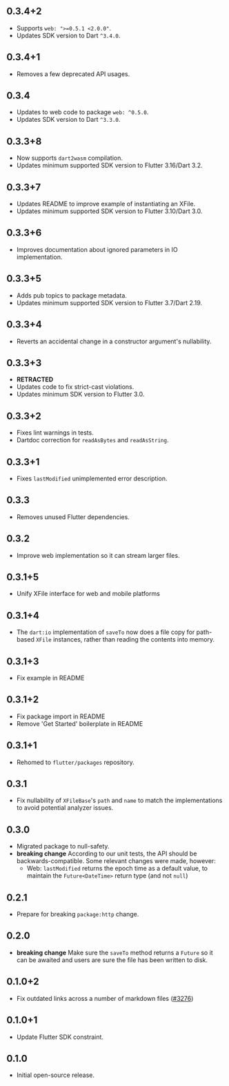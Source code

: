 ## 0.3.4+2

* Supports `web: ">=0.5.1 <2.0.0"`.
* Updates SDK version to Dart `^3.4.0`.

## 0.3.4+1

* Removes a few deprecated API usages.

## 0.3.4

* Updates to web code to package `web: ^0.5.0`.
* Updates SDK version to Dart `^3.3.0`.

## 0.3.3+8

* Now supports `dart2wasm` compilation.
* Updates minimum supported SDK version to Flutter 3.16/Dart 3.2.

## 0.3.3+7

* Updates README to improve example of instantiating an XFile.
* Updates minimum supported SDK version to Flutter 3.10/Dart 3.0.

## 0.3.3+6

* Improves documentation about ignored parameters in IO implementation.

## 0.3.3+5

* Adds pub topics to package metadata.
* Updates minimum supported SDK version to Flutter 3.7/Dart 2.19.

## 0.3.3+4

* Reverts an accidental change in a constructor argument's nullability.

## 0.3.3+3

* **RETRACTED**
* Updates code to fix strict-cast violations.
* Updates minimum SDK version to Flutter 3.0.

## 0.3.3+2

* Fixes lint warnings in tests.
* Dartdoc correction for `readAsBytes` and `readAsString`.

## 0.3.3+1

* Fixes `lastModified` unimplemented error description.

## 0.3.3

* Removes unused Flutter dependencies.

## 0.3.2

* Improve web implementation so it can stream larger files.

## 0.3.1+5

* Unify XFile interface for web and mobile platforms

## 0.3.1+4

* The `dart:io` implementation of `saveTo` now does a file copy for path-based
  `XFile` instances, rather than reading the contents into memory.

## 0.3.1+3

* Fix example in README

## 0.3.1+2

* Fix package import in README
* Remove 'Get Started' boilerplate in README

## 0.3.1+1

* Rehomed to `flutter/packages` repository.

## 0.3.1

* Fix nullability of `XFileBase`'s `path` and `name` to match the
  implementations to avoid potential analyzer issues.

## 0.3.0

* Migrated package to null-safety.
* **breaking change** According to our unit tests, the API should be backwards-compatible. Some relevant changes were made, however:
  * Web: `lastModified` returns the epoch time as a default value, to maintain the `Future<DateTime>` return type (and not `null`)

## 0.2.1

* Prepare for breaking `package:http` change.

## 0.2.0

* **breaking change** Make sure the `saveTo` method returns a `Future` so it can be awaited and users are sure the file has been written to disk.

## 0.1.0+2

* Fix outdated links across a number of markdown files ([#3276](https://github.com/flutter/plugins/pull/3276))

## 0.1.0+1

* Update Flutter SDK constraint.

## 0.1.0

* Initial open-source release.
